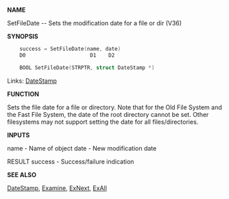 
**NAME**

SetFileDate -- Sets the modification date for a file or dir (V36)

**SYNOPSIS**

```c
    success = SetFileDate(name, date)
    D0                     D1    D2

    BOOL SetFileDate(STRPTR, struct DateStamp *)

```
Links: [DateStamp](_OOVX) 

**FUNCTION**

Sets the file date for a file or directory.  Note that for the Old
File System and the Fast File System, the date of the root directory
cannot be set.  Other filesystems may not support setting the date
for all files/directories.

**INPUTS**

name - Name of object
date - New modification date

RESULT
success - Success/failure indication

**SEE ALSO**

[DateStamp](DateStamp), [Examine](Examine), [ExNext](ExNext), [ExAll](ExAll)
